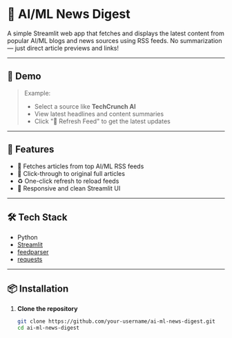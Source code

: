 # 🧠 AI/ML News Digest

A simple Streamlit web app that fetches and displays the latest content from popular AI/ML blogs and news sources using RSS feeds. No summarization — just direct article previews and links!

---

## 📸 Demo

> Example:
> - Select a source like **TechCrunch AI**
> - View latest headlines and content summaries
> - Click "🔄 Refresh Feed" to get the latest updates

---

## 🚀 Features

- 📰 Fetches articles from top AI/ML RSS feeds
- 🔗 Click-through to original full articles
- ♻️ One-click refresh to reload feeds
- 📱 Responsive and clean Streamlit UI

---

## 🛠️ Tech Stack

- Python
- [Streamlit](https://streamlit.io/)
- [feedparser](https://pypi.org/project/feedparser/)
- [requests](https://pypi.org/project/requests/)

---

## 📦 Installation

1. **Clone the repository**
   ```bash
   git clone https://github.com/your-username/ai-ml-news-digest.git
   cd ai-ml-news-digest
